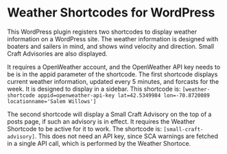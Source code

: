# Weather Shortcodes for WordPress

This WordPress plugin registers two shortcodes to display weather information on a WordPress site. The weather information is designed with boaters and sailers in mind, and shows wind velocity and direction. Small Craft Advisories are also displayed.

It requires a OpenWeather account, and the OpenWeather API key needs to be is in the appid parameter of the shortcode. 
The first shortcode displays current weather information, updated every 5 minutes, and forcasts for the week. It is designed to display in a sidebar. This shortcode is: `[weather-shortcode appid=openweather-api-key lat=42.5349984 lon=-70.8720089 locationname='Salem Willows']`

The second shortcode will display a Small Craft Advisory on the top of a posts page, if such an advisory is in effect. It requires the Weather Shortcode to be active for it to work. The shortcode is: `[small-craft-advisory]`. This does not need an API key, since SCA warnings are fetched in a single API call, which is performed by the Weather Shortoce.
